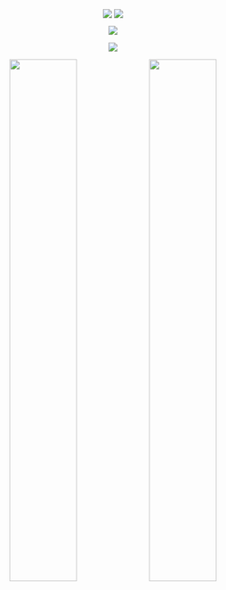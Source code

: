 <p align="center">
  <img align="center" src="https://github-readme-stats.vercel.app/api?username=ydfdas1f546g1df&show_icons=true&theme=tokyonight" />
  <img align="center" src="https://github-readme-stats.vercel.app/api/top-langs/?username=ydfdas1f546g1df&layout=donut&theme=tokyonight" />
</p>
<p align="center">
  <img align="center" src="https://github-readme-stats.vercel.app/api/wakatime?username=ydfdas1f546g1df&layout=compact\&theme=tokyonight" />
</p>

<p align="center">
  <img align="center" src="https://wakatime.com/share/@ydfdas1f546g1df/17e38866-d21b-4cd6-97a4-cabbb0260245.svg" />
</p>
<p align="center">
  <img align="center" width="49%" src="https://wakatime.com/share/@ydfdas1f546g1df/e9a203ed-c7fa-443c-9de4-b5ef8700454b.svg" />
  <img align="center" width="49%" src="https://wakatime.com/share/@ydfdas1f546g1df/9c46d937-f2d8-4459-ae6e-6783b5584d85.svg" />
</p>
